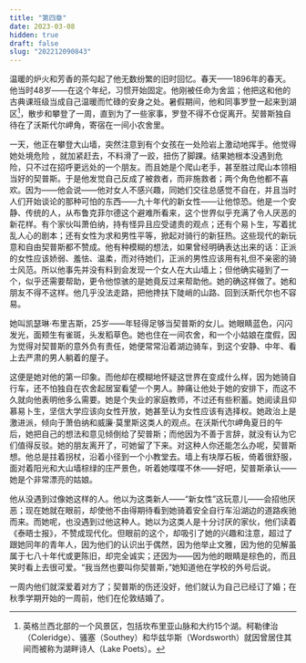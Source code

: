 ```yaml
---
title: "第四章"
date: 2023-03-08
hidden: true
draft: false
slug: "202212090843"
---
```

温暖的炉火和芳香的茶勾起了他无数纷繁的旧时回忆。春天——1896年的春天。他当时48岁——在这个年纪，习惯开始固定。他刚被任命为舍监；他把这和他的古典课班级当成自己温暖而忙碌的安身之处。暑假期间，他和同事罗登一起来到湖区[^1]，散步和攀登了一周，直到为了一些家事，罗登不得不仓促离开。契普斯独自待在了沃斯代尔岬角，寄宿在一间小农舍里。

一天，他正在攀登大山墙，突然注意到有个女孩在一处险岩上激动地挥手。他觉得她处境危险 ，就加紧赶去，不料滑了一跤，扭伤了脚踝。结果她根本没遇到危险，只不过在招呼更远处的一个朋友。而且她是个爬山老手，甚至胜过爬山本领相当好的契普斯。于是他发觉自己反成了被救者，而非施救者；两个角色他都不喜欢。因为——他会说——他对女人不感兴趣，同她们交往总感觉不自在，并且当时人们开始谈论的那种可怕的东西——九十年代的新女性——让他惊恐。他是一个安静、传统的人，从布鲁克菲尔德这个避难所看来，这个世界似乎充满了令人厌恶的新花样。有个家伙叫萧伯纳，持有怪异且应受谴责的观点；还有个易卜生，写着扰乱人心的剧本；还有女性为求和男性平等，掀起对骑行的新狂热。这些现代的新玩意和自由契普斯都不赞成。他有种模糊的想法，如果曾经明确表达出来的话：正派的女性应该娇弱、羞怯、温柔，而对待她们，正派的男性应该用有礼但不亲密的骑士风范。所以他事先并没有料到会发现一个女人在大山墙上；但他确实碰到了一个，似乎还需要帮助，更令他惊骇的是她竟反过来帮助他。她的确这样做了。她和朋友不得不这样。他几乎没法走路，把他搀扶下陡峭的山路、回到沃斯代尔也不容易。

她叫凯瑟琳·布里吉斯，25岁——年轻得足够当契普斯的女儿。她眼睛蓝色，闪闪发光，面颊生有雀斑，头发稻草色。她也住在一间农舍，和一个小姑娘在度假，因为觉得对契普斯的意外负有责任，她便常常沿着湖边骑车，到这个安静、中年、看上去严肃的男人躺着的屋子。

这便是她对他的第一印象。而他却在模糊地怀疑这世界在变成什么样，因为她骑自行车，还不怕独自在农舍起居室看望一个男人。肿痛让他处于她的安排下，而这不久就向他表明他多么需要。她是个失业的家庭教师，不过还有些积蓄。她阅读且仰慕易卜生，坚信大学应该向女性开放，她甚至认为女性应该有选择权。她政治上是激进派，倾向于萧伯纳和威廉·莫里斯这类人的观点。在沃斯代尔岬角夏日的午后，她把自己的想法和意见倾倒给了契普斯；而他因为不善于言辞，就没有认为它们值得反驳。她的朋友离开了，可她留了下来。对这种人你还能怎么办呢，契普斯想。他总是拄着拐杖，沿着小径到一个小教堂去。墙上有块厚石板，倚着很舒服，面对着阳光和大山墙棕绿的庄严景色，听着她喋喋不休——好吧，契普斯承认——她是个非常漂亮的姑娘。

他从没遇到过像她这样的人。他以为这类新人——“新女性”这玩意儿——会招他厌恶；现在她就在眼前，却使他不由得期待看到她骑着安全自行车沿湖边的道路疾驰而来。而她呢，也没遇到过他这种人。她以为这类人是十分讨厌的家伙，他们读着《泰晤士报》，不赞成现代化。但眼前的这个，却吸引了她的兴趣和注意，超过了跟她同年的青年人，因为他们的认识出于偶然，因为他举止文雅，因为他的见解虽属于七八十年代或更陈旧，却完全诚实；还因为——因为他的眼睛是棕色的，而且笑时看上去很可爱。“我当然也要叫你契普斯，”她知道他在学校的外号后说。

一周内他们就深爱着对方了；契普斯的伤还没好，他们就认为自己已经订了婚；在秋季学期开始的一周前，他们在伦敦结婚了。

[^1]: 英格兰西北部的一个风景区，包括坎布里亚山脉和大约15个湖。柯勒律治（Coleridge）、骚塞（Southey）和华兹华斯（Wordsworth）就因曾居住其间而被称为湖畔诗人（Lake Poets）。